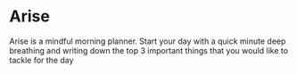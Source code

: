# Arise
Arise is a mindful morning planner. Start your day with a quick minute deep breathing and writing down the top 3 important things that you would like to tackle for the day
